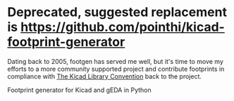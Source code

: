 # Deprecated, suggested replacement is https://github.com/pointhi/kicad-footprint-generator
Dating back to 2005, footgen has served me well, but it's time to move my efforts to a more community supported project and contribute footprints in compliance with [The Kicad Library Convention](http://kicad-pcb.org/libraries/klc/) back to the project.

Footprint generator for Kicad and gEDA in Python


